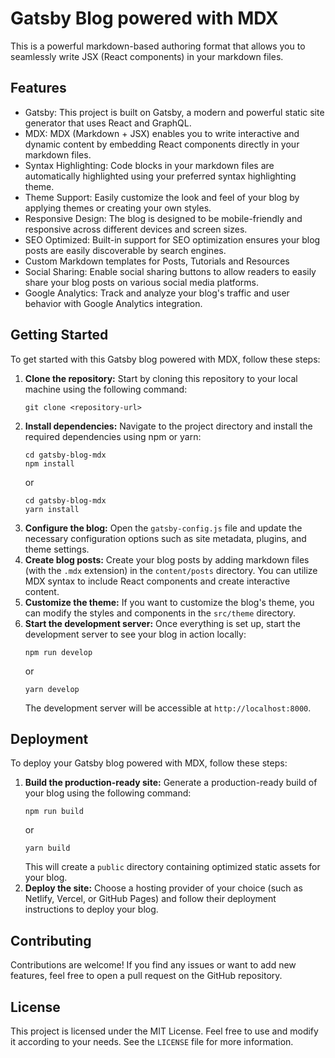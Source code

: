 # Gatsby Blog powered with MDX

This is a powerful markdown-based authoring format that allows you to seamlessly write JSX (React components) in your markdown files.

## Features

- Gatsby: This project is built on Gatsby, a modern and powerful static site generator that uses React and GraphQL.
- MDX: MDX (Markdown + JSX) enables you to write interactive and dynamic content by embedding React components directly in your markdown files.
- Syntax Highlighting: Code blocks in your markdown files are automatically highlighted using your preferred syntax highlighting theme.
- Theme Support: Easily customize the look and feel of your blog by applying themes or creating your own styles.
- Responsive Design: The blog is designed to be mobile-friendly and responsive across different devices and screen sizes.
- SEO Optimized: Built-in support for SEO optimization ensures your blog posts are easily discoverable by search engines.
- Custom Markdown templates for Posts, Tutorials and Resources
- Social Sharing: Enable social sharing buttons to allow readers to easily share your blog posts on various social media platforms.
- Google Analytics: Track and analyze your blog's traffic and user behavior with Google Analytics integration.

## Getting Started

To get started with this Gatsby blog powered with MDX, follow these steps:

1. **Clone the repository:** Start by cloning this repository to your local machine using the following command:
   ```
   git clone <repository-url>
   ```
2. **Install dependencies:** Navigate to the project directory and install the required dependencies using npm or yarn:
   ```
   cd gatsby-blog-mdx
   npm install
   ```
   or
   ```
   cd gatsby-blog-mdx
   yarn install
   ```
3. **Configure the blog:** Open the `gatsby-config.js` file and update the necessary configuration options such as site metadata, plugins, and theme settings.
4. **Create blog posts:** Create your blog posts by adding markdown files (with the `.mdx` extension) in the `content/posts` directory. You can utilize MDX syntax to include React components and create interactive content.
5. **Customize the theme:** If you want to customize the blog's theme, you can modify the styles and components in the `src/theme` directory.
6. **Start the development server:** Once everything is set up, start the development server to see your blog in action locally:
   ```
   npm run develop
   ```
   or
   ```
   yarn develop
   ```
   The development server will be accessible at `http://localhost:8000`.

## Deployment

To deploy your Gatsby blog powered with MDX, follow these steps:

1. **Build the production-ready site:** Generate a production-ready build of your blog using the following command:
   ```
   npm run build
   ```
   or
   ```
   yarn build
   ```
   This will create a `public` directory containing optimized static assets for your blog.
2. **Deploy the site:** Choose a hosting provider of your choice (such as Netlify, Vercel, or GitHub Pages) and follow their deployment instructions to deploy your blog.

## Contributing

Contributions are welcome! If you find any issues or want to add new features, feel free to open a pull request on the GitHub repository.

## License

This project is licensed under the MIT License. Feel free to use and modify it according to your needs. See the `LICENSE` file for more information.
